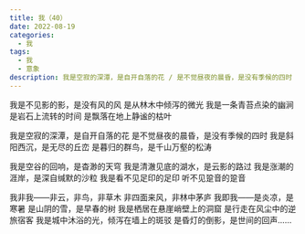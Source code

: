```yaml
---
title: 我（40）
date: 2022-08-19
categories:
  - 我
tags:
  - 我
  - 意象
description: 我是空寂的深潭，是自开自落的花 / 是不觉昼夜的晨昏，是没有季候的四时
---
```


我是不见影的影，是没有风的风
是从林木中倾泻的微光
我是一条青苔点染的幽涧
是岩石上流转的时间
是飘落在地上静谧的枯叶

我是空寂的深潭，是自开自落的花
是不觉昼夜的晨昏，是没有季候的四时
我是斜阳西沉，是无尽的丘峦
是暮归的群鸟，是千山万壑的松涛

我是空谷的回响，是杳渺的天穹
我是清澈见底的湖水，是云影的路过
我是涨潮的涯岸，是深自缄默的沙粒
我是看不见足印的足印
听不见跫音的跫音

我非我——非云，非鸟，非草木
非四面来风，非林中茅庐
我即我——是炎凉，是寒暑
是山阴的雪，是早春的树
我是栖居在悬崖峭壁上的洞窟
是行走在风尘中的逆旅宿客
我是城中沐浴的光，倾泻在墙上的斑驳
是昏灯的倒影，是世间的回声……

